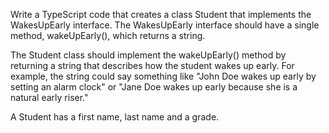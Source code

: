 Write a TypeScript code that creates a class Student that implements the WakesUpEarly interface. The WakesUpEarly interface should have a single method, wakeUpEarly(), which returns a string.

The Student class should implement the wakeUpEarly() method by returning a string that describes how the student wakes up early. For example, the string could say something like "John Doe wakes up early by setting an alarm clock" or "Jane Doe wakes up early because she is a natural early riser."

A Student has a first name, last name and a grade.